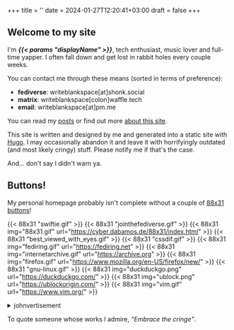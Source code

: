 +++
title = ''
date = 2024-01-27T12:20:41+03:00
draft = false
+++

## Welcome to my site

I'm ***{{< params "displayName" >}}***, tech enthusiast, music lover and full-time yapper. I often fall down and get lost in rabbit holes every couple weeks.

You can contact me through these means (sorted in terms of preference):

- **fediverse**: writeblankspace[at]shonk.social
- **matrix**: writeblankspace[colon]waffle.tech
- **email**: writeblankspace[at]pm.me

You can read my [posts](posts/) or find out more [about this site](posts/about/).

This site is written and designed by me and generated into a static site with [Hugo](https://gohugo.io). I may occasionally abandon it and leave it with horrifyingly outdated (and most likely cringy) stuff. Please notify me if that's the case.

And... don't say I didn't warn ya.

## Buttons!

My personal homepage probably isn't complete without a couple of [88x31 buttons](posts/88x31-buttons)!

{{< 88x31 "swiftie.gif" >}}
{{< 88x31 "jointhefediverse.gif" >}}
{{< 88x31 img="88x31.gif" url="https://cyber.dabamos.de/88x31/index.html" >}}
{{< 88x31 "best_viewed_with_eyes.gif" >}}
{{< 88x31 "cssdif.gif" >}}
{{< 88x31 img="fediring.gif" url="https://fediring.net" >}}
{{< 88x31 img="internetarchive.gif" url="https://archive.org" >}}
{{< 88x31 img="firefox.gif" url="https://www.mozilla.org/en-US/firefox/new/" >}}
{{< 88x31 "gnu-linux.gif" >}}
{{< 88x31 img="duckduckgo.png" url="https://duckduckgo.com/" >}}
{{< 88x31 img="ublock.png" url="https://ublockorigin.com/" >}}
{{< 88x31 img="vim.gif" url="https://www.vim.org/" >}}

<details>
    <summary>johnvertisement</summary>
    <iframe src="https://john.citrons.xyz/embed?ref={{< params "baseURL" >}}" style="margin-left:auto;display:block;margin-right:auto;max-width:732px;width:100%;height:94px;border:none;"></iframe>
</details>


To quote someone whose works I admire, *<q>Embrace the cringe</q>*.
